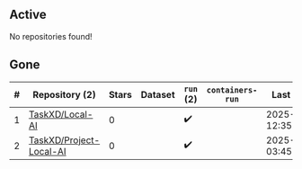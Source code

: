 ## Active
No repositories found!

## Gone
| # | Repository (2) | Stars | Dataset | `run` (2) | `containers-run` | Last Modified |
| --- | --- | --- | --- | --- | --- | --- |
| 1 | [TaskXD/Local-AI](https://github.com/TaskXD/Local-AI) | 0 |  | :heavy_check_mark: |  | 2025-05-31 12:35:18+00:00 |
| 2 | [TaskXD/Project-Local-AI](https://github.com/TaskXD/Project-Local-AI) | 0 |  | :heavy_check_mark: |  | 2025-05-31 03:45:21+00:00 |
